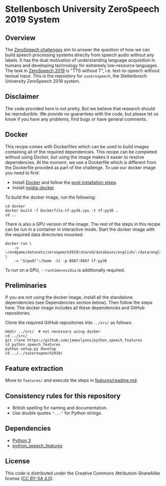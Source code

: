 Stellenbosch University ZeroSpeech 2019 System
==============================================

Overview
--------
The [ZeroSpeech challenges](https://zerospeech.com/) aim to answer the question
of how we can build speech processing systems directly from speech audio
without any labels. It has the dual motivation of understanding language
acquisition in humans and developing technology for extremely low-resource
languages. The task in [ZeroSpeech 2019](https://zerospeech.com/2019/) is "TTS
without T", i.e. text-to-speech without textual input. This is the repository
for `suzerospeech`, the Stellenbosch University ZeroSpeech 2019 system.


Disclaimer
----------
The code provided here is not pretty. But we believe that research should be
reproducible. We provide no guarantees with the code, but please let us know if
you have any problems, find bugs or have general comments.


Docker
------
This recipe comes with Dockerfiles which can be used to build images containing
all of the required dependencies.  This recipe can be completed without using
Docker, but using the image makes it easier to resolve dependencies. At the
moment, we use a Dockerfile which is different from the Dockerfile provided as
part of the challenge. To use our docker image you need to first:

- Install [Docker](https://docs.docker.com/install/) and follow the [post
  installation
  steps](https://docs.docker.com/install/linux/linux-postinstall/).
- Install [nvidia-docker](https://github.com/NVIDIA/nvidia-docker).

To build the docker image, run the following:

    cd docker
    docker build -f Dockerfile.tf-py36.cpu -t tf-py36 .
    cd ..

There is also a GPU version of the image. The rest of the steps in this recipe
can be run in a container in interactive mode. Start the docker image with the
required data directories mounted:

    docker run \
        -v ~/endgame/datasets/zerospeech2019/shared/databases/english/:/data/english \
        -v "$(pwd)":/home -it -p 8887:8887 tf-py36

To run on a GPU, `--runtime=nvidia` is additionally required.


Preliminaries
-------------
If you are not using the docker image, install all the standalone dependencies
(see Dependencies section below). Then follow the steps here. The docker image
includes all these dependencies and GitHub repositories.

Clone the required GitHub repositories into `../src/` as follows:

    mkdir ../src/  # not necessary using docker
    cd ../src/
    git clone https://github.com/jameslyons/python_speech_features
    cd python_speech_features
    python setup.py develop
    cd ../../suzerospeech2019/


Feature extraction
------------------
Move to `features/` and execute the steps in
[features/readme.md](features/readme.md).


Consistency rules for this repository
-------------------------------------
- British spelling for naming and documentation.
- Use double quotes `"..."` for Python strings.


Dependencies
------------
- [Python 3](https://www.python.org/)
- [python_speech_features](https://github.com/jameslyons/python_speech_features)


License
-------
This code is distributed under the Creative Commons Attribution-ShareAlike
license ([CC BY-SA 4.0](http://creativecommons.org/licenses/by-sa/4.0/)).
